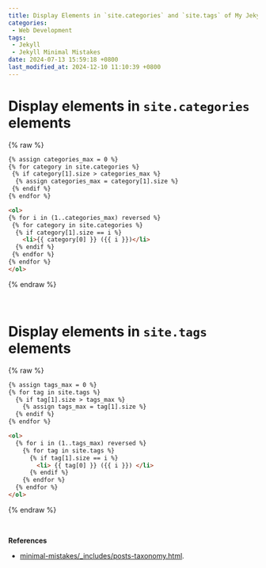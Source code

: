 ```yaml
---
title: Display Elements in `site.categories` and `site.tags` of My Jekyll Blog Website
categories:
 - Web Development
tags:
 - Jekyll
 - Jekyll Minimal Mistakes
date: 2024-07-13 15:59:18 +0800
last_modified_at: 2024-12-10 11:10:39 +0800
---
```


# Display elements in `site.categories` elements

{% raw %}

```html
{% assign categories_max = 0 %}
{% for category in site.categories %}
 {% if category[1].size > categories_max %}
  {% assign categories_max = category[1].size %}
 {% endif %}
{% endfor %}

<ol>
{% for i in (1..categories_max) reversed %}
 {% for category in site.categories %}
  {% if category[1].size == i %}
  	<li>{{ category[0] }} ({{ i }})</li>
  {% endif %}
 {% endfor %}
{% endfor %}
</ol>
```

{% endraw %}

<br>

# Display elements in `site.tags` elements

{% raw %}

```html
{% assign tags_max = 0 %}
{% for tag in site.tags %}
  {% if tag[1].size > tags_max %}
    {% assign tags_max = tag[1].size %}
  {% endif %}
{% endfor %}

<ol>
  {% for i in (1..tags_max) reversed %}
    {% for tag in site.tags %}
      {% if tag[1].size == i %}
      	<li> {{ tag[0] }} ({{ i }}) </li>
      {% endif %}
    {% endfor %}
  {% endfor %}
</ol>
```

{% endraw %}

<br>

**References**

- [minimal-mistakes/\_includes/posts-taxonomy.html](https://github.com/mmistakes/minimal-mistakes/blob/master/_includes/posts-taxonomy.html).